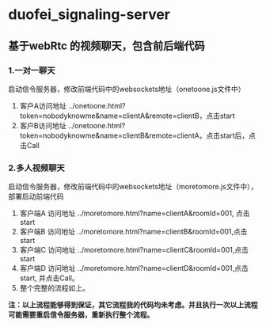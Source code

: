 # duofei_signaling-server
基于webRtc 的视频聊天，包含前后端代码
---
### 1.一对一聊天
   启动信令服务器，修改前端代码中的websockets地址（onetoone.js文件中）
1. 客户A访问地址 ../onetoone.html?token=nobodyknowme&name=clientA&remote=clientB，点击start
2. 客户B访问地址 ../onetoone.html?token=nobodyknowme&name=clientB&remote=clientA，点击start后，点击Call
### 2.多人视频聊天
   启动信令服务器，修改前端代码中的websockets地址（moretomore.js文件中），部署启动前端代码
1. 客户端A 访问地址 ../moretomore.html?name=clientA&roomId=001, 点击start
2. 客户端B 访问地址 ../moretomore.html?name=clientB&roomId=001,点击start
3. 客户端C 访问地址 ../moretomore.html?name=clientC&roomId=001,点击start
4. 客户端D 访问地址 ../moretomore.html?name=clientD&roomId=001,点击start, 并点击Call。
5. 整个完整的流程如上。 

**注：以上流程能够得到保证，其它流程我的代码均未考虑。并且执行一次以上流程可能需要重启信令服务器，重新执行整个流程。**